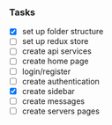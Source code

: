 ### Tasks

- [x] set up folder structure
- [ ] set up redux store
- [ ] create api services
- [ ] create home page
- [ ] login/register
- [ ] create authentication
- [x] create sidebar
- [ ] create messages
- [ ] create servers pages
